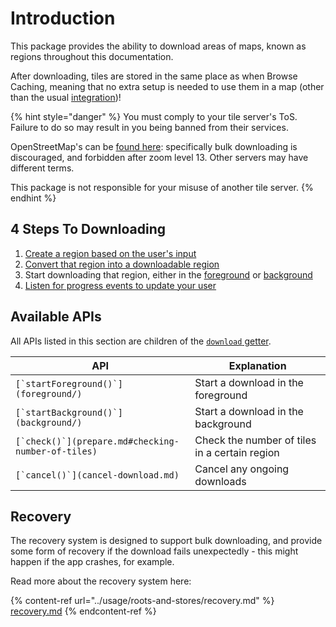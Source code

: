 # Introduction

This package provides the ability to download areas of maps, known as regions throughout this documentation.

After downloading, tiles are stored in the same place as when Browse Caching, meaning that no extra setup is needed to use them in a map (other than the usual [integration](../usage/integration.md))!

{% hint style="danger" %}
You must comply to your tile server's ToS. Failure to do so may result in you being banned from their services.

OpenStreetMap's can be [found here](https://operations.osmfoundation.org/policies/tiles): specifically bulk downloading is discouraged, and forbidden after zoom level 13. Other servers may have different terms.

This package is not responsible for your misuse of another tile server.
{% endhint %}

## 4 Steps To Downloading

1. [Create a region based on the user's input](regions.md)
2. [Convert that region into a downloadable region](prepare.md)
3. Start downloading that region, either in the [foreground](foreground/) or [background](background/)
4. [Listen for progress events to update your user](foreground/progress.md)

## Available APIs

All APIs listed in this section are children of the [`download` getter](../usage/roots-and-stores/download.md).

| API                                                  | Explanation                                   |
| ---------------------------------------------------- | --------------------------------------------- |
| ``[`startForeground()`](foreground/)``               | Start a download in the foreground            |
| ``[`startBackground()`](background/)``               | Start a download in the background            |
| ``[`check()`](prepare.md#checking-number-of-tiles)`` | Check the number of tiles in a certain region |
| ``[`cancel()`](cancel-download.md)``                 | Cancel any ongoing downloads                  |

## Recovery

The recovery system is designed to support bulk downloading, and provide some form of recovery if the download fails unexpectedly - this might happen if the app crashes, for example.

Read more about the recovery system here:

{% content-ref url="../usage/roots-and-stores/recovery.md" %}
[recovery.md](../usage/roots-and-stores/recovery.md)
{% endcontent-ref %}
